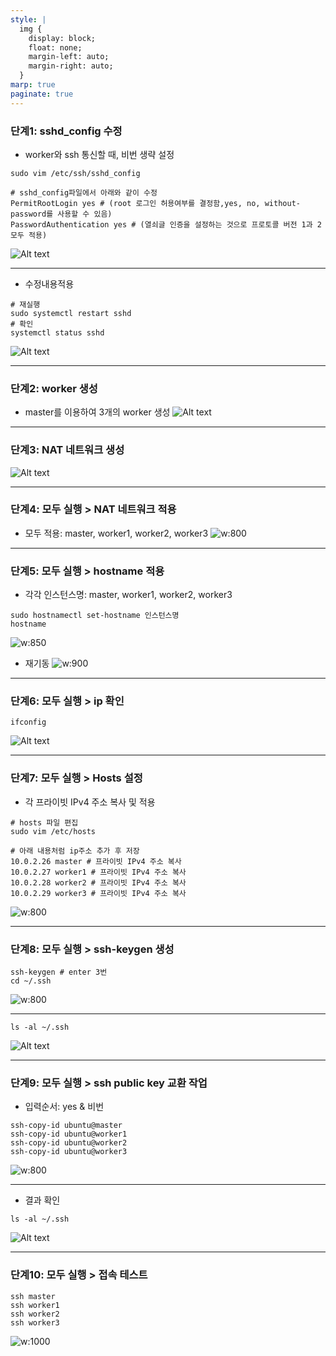 ```yaml
---
style: |
  img {
    display: block;
    float: none;
    margin-left: auto;
    margin-right: auto;
  }
marp: true
paginate: true
---
```

### 단계1: sshd_config 수정 
- worker와 ssh 통신할 때, 비번 생략 설정 
```shell
sudo vim /etc/ssh/sshd_config

# sshd_config파일에서 아래와 같이 수정 
PermitRootLogin yes # (root 로그인 허용여부를 결정함,yes, no, without-password를 사용할 수 있음) 
PasswordAuthentication yes # (열쇠글 인증을 설정하는 것으로 프로토콜 버전 1과 2 모두 적용) 
```
![Alt text](./img/image-16.png)

---
- 수정내용적용
```shell
# 재실행 
sudo systemctl restart sshd
# 확인 
systemctl status sshd
```
![Alt text](./img/image-17.png)



---
### 단계2: worker 생성
- master를 이용하여 3개의 worker 생성
![Alt text](./img/image-9.png)

---
### 단계3: NAT 네트워크 생성 
![Alt text](./img/image-10.png)

---
### 단계4: 모두 실행 > NAT 네트워크 적용
- 모두 적용: master, worker1, worker2, worker3
![w:800](./img/image-11.png)

---
### 단계5: 모두 실행 >  hostname 적용 
- 각각 인스턴스명: master, worker1, worker2, worker3
```shell
sudo hostnamectl set-hostname 인스턴스명
hostname
```
![w:850](./img/image-12.png)
-  재기동
![w:900](./img/image-13.png)

---
### 단계6: 모두 실행 > ip 확인 
```shell
ifconfig
``` 
![Alt text](./img/image-14.png)

---
### 단계7:  모두 실행 > Hosts 설정
- 각 프라이빗 IPv4 주소 복사 및 적용 
```shell
# hosts 파일 편집
sudo vim /etc/hosts

# 아래 내용처럼 ip주소 추가 후 저장
10.0.2.26 master # 프라이빗 IPv4 주소 복사
10.0.2.27 worker1 # 프라이빗 IPv4 주소 복사
10.0.2.28 worker2 # 프라이빗 IPv4 주소 복사
10.0.2.29 worker3 # 프라이빗 IPv4 주소 복사
```
![w:800](./img/image-15.png)

---
### 단계8: 모두 실행 > ssh-keygen 생성 
```shell
ssh-keygen # enter 3번
cd ~/.ssh
```
![w:800](./img/image-19.png)

---
```shell
ls -al ~/.ssh
```
![Alt text](./img/image-20.png)

---
### 단계9: 모두 실행 > ssh public key 교환 작업 
- 입력순서: yes & 비번 
```shell
ssh-copy-id ubuntu@master
ssh-copy-id ubuntu@worker1
ssh-copy-id ubuntu@worker2
ssh-copy-id ubuntu@worker3
```
![w:800](./img/image-21.png)

---
- 결과 확인
```shell
ls -al ~/.ssh
```
![Alt text](./img/image-22.png)

---
### 단계10: 모두 실행 >  접속 테스트 
```shell
ssh master
ssh worker1
ssh worker2
ssh worker3
```
![w:1000](./img/image-23.png)

